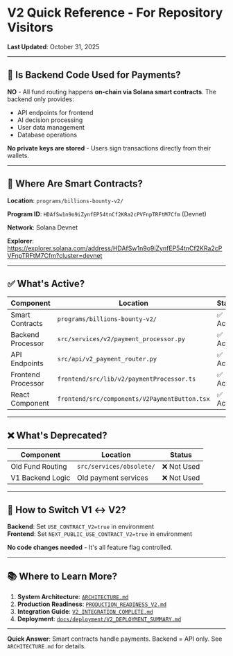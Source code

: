 # V2 Quick Reference - For Repository Visitors

**Last Updated**: October 31, 2025

---

## 🎯 Is Backend Code Used for Payments?

**NO** - All fund routing happens **on-chain via Solana smart contracts**. The backend only provides:
- API endpoints for frontend
- AI decision processing
- User data management
- Database operations

**No private keys are stored** - Users sign transactions directly from their wallets.

---

## 📍 Where Are Smart Contracts?

**Location**: `programs/billions-bounty-v2/`

**Program ID**: `HDAfSw1n9o9iZynfEP54tnCf2KRa2cPVFnpTRFtM7Cfm` (Devnet)

**Network**: Solana Devnet

**Explorer**: https://explorer.solana.com/address/HDAfSw1n9o9iZynfEP54tnCf2KRa2cPVFnpTRFtM7Cfm?cluster=devnet

---

## ✅ What's Active?

| Component | Location | Status |
|-----------|----------|--------|
| Smart Contracts | `programs/billions-bounty-v2/` | ✅ Active |
| Backend Processor | `src/services/v2/payment_processor.py` | ✅ Active |
| API Endpoints | `src/api/v2_payment_router.py` | ✅ Active |
| Frontend Processor | `frontend/src/lib/v2/paymentProcessor.ts` | ✅ Active |
| React Component | `frontend/src/components/V2PaymentButton.tsx` | ✅ Active |

---

## ❌ What's Deprecated?

| Component | Location | Status |
|-----------|----------|--------|
| Old Fund Routing | `src/services/obsolete/` | ❌ Not Used |
| V1 Backend Logic | Old payment services | ❌ Not Used |

---

## 🔀 How to Switch V1 ↔ V2?

**Backend**: Set `USE_CONTRACT_V2=true` in environment  
**Frontend**: Set `NEXT_PUBLIC_USE_CONTRACT_V2=true` in environment

**No code changes needed** - It's all feature flag controlled.

---

## 📚 Where to Learn More?

1. **System Architecture**: [`ARCHITECTURE.md`](ARCHITECTURE.md)
2. **Production Readiness**: [`PRODUCTION_READINESS_V2.md`](PRODUCTION_READINESS_V2.md)
3. **Integration Guide**: [`V2_INTEGRATION_COMPLETE.md`](V2_INTEGRATION_COMPLETE.md)
4. **Deployment**: [`docs/deployment/V2_DEPLOYMENT_SUMMARY.md`](docs/deployment/V2_DEPLOYMENT_SUMMARY.md)

---

**Quick Answer**: Smart contracts handle payments. Backend = API only. See `ARCHITECTURE.md` for details.

